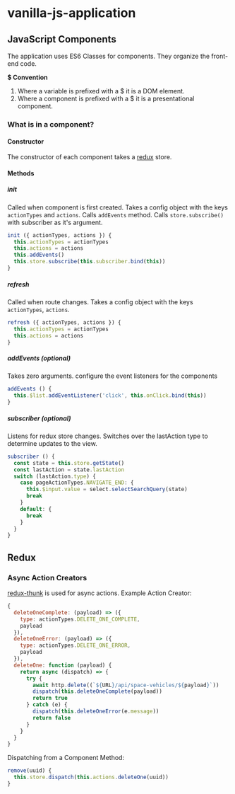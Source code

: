 # vanilla-js-application

## JavaScript Components
The application uses ES6 Classes for components. They organize the front-end code.

**$ Convention**
1. Where a variable is prefixed with a $ it is a DOM element.
2. Where a component is prefixed with a $ it is a presentational component.

### What is in a component?
#### Constructor
The constructor of each component takes a [redux](redux.js.org) store.
#### Methods
##### init
Called when component is first created. Takes a config object with the keys `actionTypes` and `actions`. Calls `addEvents` method. Calls `store.subscribe()` with subscriber as it's argument.
```javascript
init ({ actionTypes, actions }) {
  this.actionTypes = actionTypes
  this.actions = actions
  this.addEvents()
  this.store.subscribe(this.subscriber.bind(this))
}
```
##### refresh
Called when route changes. Takes a config object with the keys `actionTypes`, `actions`.
```javascript
refresh ({ actionTypes, actions }) {
  this.actionTypes = actionTypes
  this.actions = actions
}
```
##### addEvents (optional)
Takes zero arguments. configure the event listeners for the components
```javascript
addEvents () {
  this.$list.addEventListener('click', this.onClick.bind(this))
}
```
##### subscriber (optional)
Listens for redux store changes. Switches over the lastAction type to determine updates to the view.
```javascript
subscriber () {
  const state = this.store.getState()
  const lastAction = state.lastAction
  switch (lastAction.type) {
    case pageActionTypes.NAVIGATE_END: {
      this.$input.value = select.selectSearchQuery(state)
      break
    }
    default: {
      break
    }
  }
}
```

## Redux
### Async Action Creators
[redux-thunk](https://github.com/reduxjs/redux-thunk) is used for async actions.
Example Action Creator:
```javascript
{
  deleteOneComplete: (payload) => ({
    type: actionTypes.DELETE_ONE_COMPLETE,
    payload
  }),
  deleteOneError: (payload) => ({
    type: actionTypes.DELETE_ONE_ERROR,
    payload
  }),
  deleteOne: function (payload) {
    return async (dispatch) => {
      try {
        await http.delete((`${URL}/api/space-vehicles/${payload}`))
        dispatch(this.deleteOneComplete(payload))
        return true
      } catch (e) {
        dispatch(this.deleteOneError(e.message))
        return false
      }
    }
  }
}
```
Dispatching from a Component Method:
```javascript
remove(uuid) {
  this.store.dispatch(this.actions.deleteOne(uuid))
}
```